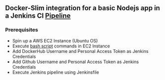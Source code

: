 ## Docker-Slim integration for a basic Nodejs app in a Jenkins CI [Pipeline](./Jenkinsfile)

### Prerequisites
- Spin up a AWS EC2 Instance (Ubuntu OS)
- Execute [bash script](./script.sh) commands in EC2 Instance
- Add DockerHub Username and Personal Access Token as Jenkins Credentials
- Add Github Username and Personal Access Token as Jenkins Credentials
- Execute Jenkins pipeline using Jenkinsfile
